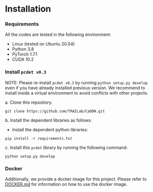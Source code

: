 # Installation

### Requirements
All the codes are tested in the following environment:
* Linux (tested on Ubuntu 20.04)
* Python 3.8
* PyTorch 1.7.1
* CUDA 10.2

### Install `pcdet v0.3`
NOTE: Please re-install `pcdet v0.3` by running `python setup.py develop` even if you have already installed previous version. We recommend to install inside a virtual environment to avoid conflicts with other projects.

a. Clone this repository.
```shell
git clone https://github.com/TRAILab/CaDDN.git
```

b. Install the dependent libraries as follows:

* Install the dependent python libraries:
```
pip install -r requirements.txt
```

c. Install this `pcdet` library by running the following command:
```shell
python setup.py develop
```

### Docker
Additionally, we provide a docker image for this project. Please refer to [DOCKER.md](docs/DOCKER.md) for information on how to use the docker image.
